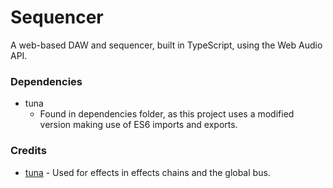 # Sequencer
A web-based DAW and sequencer, built in TypeScript, using the Web Audio API.

### Dependencies
- tuna
    - Found in dependencies folder, as this project uses a modified version making use of ES6 imports and exports.


### Credits
- [tuna](https://github.com/Theodeus/tuna) - Used for effects in effects chains and the global bus.